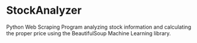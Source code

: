 # StockAnalyzer

Python Web Scraping Program analyzing stock information and calculating the proper price using the BeautifulSoup Machine Learning library.
